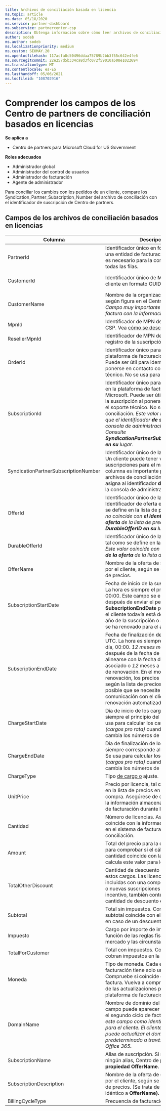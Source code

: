 ```yaml
---
title: Archivos de conciliación basada en licencia
ms.topic: article
ms.date: 05/18/2020
ms.service: partner-dashboard
ms.subservice: partnercenter-csp
description: Obtenga información sobre cómo leer archivos de conciliación basados en licencias en Centro de partners. En este artículo se explica el significado de cada campo en el archivo de conciliación basado en licencias.
author: sodeb
ms.author: sodeb
ms.localizationpriority: medium
ms.custom: SEOMAY.20
ms.openlocfilehash: 117acfa8c50496ddaa75789b2bb3f55c642e4fe6
ms.sourcegitcommit: 22e257d5b334ca8d3fc072f59010a508e1022694
ms.translationtype: MT
ms.contentlocale: es-ES
ms.lasthandoff: 05/06/2021
ms.locfileid: "108702916"
---
```

# <a name="understand-the-fields-in-partner-center-license-based-reconciliation-files"></a>Comprender los campos de los Centro de partners de conciliación basados en licencias

**Se aplica a**

- Centro de partners para Microsoft Cloud for US Government

**Roles adecuados**

- Administrador global
- Administrador del control de usuarios
- Administrador de facturación
- Agente de administrador

Para conciliar los cambios con los  pedidos de un cliente,  compare los Syndication_Partner_Subscription_Number del archivo de conciliación con el identificador de suscripción de Centro de partners.

## <a name="fields-in-license-based-reconciliation-files"></a>Campos de los archivos de conciliación basados en licencias

| Columna | Descripción | Valor de ejemplo |
| ------ | ----------- | ------------ |
| PartnerId | Identificador único en formato GUID para una entidad de facturación específica. No es necesario para la conciliación. Igual en todas las filas. | *8ddd03642-test-test-test-46b58d356b4e* |
| CustomerId | Identificador único de Microsoft para el cliente en formato GUID. | *12ABCD34-001A-BCD2-987C-3210ABCD5678* |
| CustomerName | Nombre de la organización del cliente, según figura en el Centro de partners. *Campo muy importante para conciliar la factura con la información del sistema.* | *Cliente de prueba A* |
| MpnId | Identificador de MPN del asociado de CSP. Vea [cómo se describe por asociado.](use-the-reconciliation-files.md#itemize-reconciliation-files-by-partner) | *4390934* |
| ResellerMpnId | Identificador de MPN del revendedor del registro de la suscripción.  |
| OrderId | Identificador único para un pedido en la plataforma de facturación de Microsoft. Puede ser útil para identificar el pedido al ponerse en contacto con el soporte técnico. No se usa para la conciliación. | *566890604832738111* |
| SubscriptionId | Identificador único para una suscripción en la plataforma de facturación de Microsoft. Puede ser útil para identificar la suscripción al ponerse en contacto con el soporte técnico. No se usa para la conciliación. *Este valor no es el mismo que el identificador **de suscripción en** la consola de administración de partners. Consulte **SyndicationPartnerSubscriptionNumber en su** lugar.* | *usCBMgAAAAAAAAIA* |
| SyndicationPartnerSubscriptionNumber | Identificador único de las suscripciones. Un cliente puede tener varias suscripciones para el mismo plan. Esta columna es importante para el análisis de archivos de conciliación. Este campo se asigna al identificador **de suscripción** en la consola de administración de partners. | *fb977ab5-test-test-test-24c8d9591708* |
| OfferId | Identificador único de la oferta. Identificador de oferta estándar, tal como se define en la lista de precios. *Este valor no coincide con **el identificador de la oferta** de la lista de precios. Vea **DurableOfferID en su** lugar.* | *FE616D64-E9A8-40EF-843F-152E9 DISF3D1* |
| DurableOfferId | Identificador único de la oferta duradera, tal como se define en la lista de precios. *Este valor coincide con el **identificador de la oferta** de la lista de precios.* | *1017D7F3-6D7F-4BFA-BDD8-79BC8F104E0C* |
| OfferName | Nombre de la oferta de servicio adquirida por el cliente, según se define en la lista de precios. | *Microsoft Office 365 (Plan E3)* |
| SubscriptionStartDate | Fecha de inicio de la suscripción en UTC. La hora es siempre el principio del día, 00:00. Este campo se establece en el día después de enviar el pedido. Se usa con **SubscriptionEndDate** para determinar si el cliente todavía está dentro del primer año de la suscripción o si la suscripción se ha renovado para el año siguiente. | *2/1/2019 0:00* |
| SubscriptionEndDate | Fecha de finalización de la suscripción en UTC. La hora es siempre el principio del día, 00:00. *12 meses más x **días*** después de la fecha de inicio para alinearse con la fecha de facturación del asociado o *12* meses a partir de la fecha de renovación. En el momento de la renovación, los precios se actualizan según la lista de precios actual. Es posible que se necesite una comunicación con el cliente antes de la renovación automatizada. | *2/1/2019 0:00* |
| ChargeStartDate | Día de inicio de los cargos. La hora es siempre el principio del día, 00:00. Se usa para calcular los cargos diarios *(cargos pro rata)* cuando un cliente cambia los números de licencia. | *2/1/2019 0:00* |
| ChargeEndDate | Día de finalización de los cargos. La hora siempre corresponde al fin del día, 23:59. Se usa para calcular los cargos diarios *(cargos pro rata)* cuando un cliente cambia los números de licencia. | *2/28/2019 23:59* |
| ChargeType | Tipo [de cargo o](recon-file-charge-types.md) ajuste. | Vea tipos [de cargos](recon-file-charge-types.md). |
| UnitPrice | Precio por licencia, tal como se publica en la lista de precios en el momento de la compra. Asegúrese de que coincide con la información almacenada en el sistema de facturación durante la conciliación. | *6.82* |
| Cantidad | Número de licencias. Asegúrese de que coincide con la información almacenada en el sistema de facturación durante la conciliación. | *2* |
| Amount | Total del precio para la cantidad. Se usa para comprobar si el cálculo de la cantidad coincide con la forma en que calcula este valor para los clientes. | *13.32* |
| TotalOtherDiscount | Cantidad de descuento que se aplica a estos cargos. Las licencias de producto incluidas con una competencia o MAPS, o nuevas suscripciones aptas para un incentivo, también contendrán una cantidad de descuento en esta columna. | *2.32* |
| Subtotal | Total sin impuestos. Comprueba si el subtotal coincide con el total esperado, en caso de un descuento. | *11* |
| Impuesto | Cargo por importe de impuestos. En función de las reglas fiscales del mercado y las circunstancias específicas. | *0* |
| TotalForCustomer | Total con impuestos. Comprueba si se cobran impuestos en la factura. | *11* |
| Moneda | Tipo de moneda. Cada entidad de facturación tiene solo una moneda. Compruebe si coincide con la primera factura. Vuelva a comprobarlo después de las actualizaciones principales de la plataforma de facturación. | *EUR* |
| DomainName | Nombre de dominio del cliente. Este campo puede aparecer en blanco hasta el segundo ciclo de facturación. *No use este campo como identificador único para el cliente. El cliente o asociado puede actualizar el dominio de vanidad o predeterminado a través del portal de Office 365.* | *ejemplo.onmicrosoft.com* |
| SubscriptionName | Alias de suscripción. Si no se especifica ningún alias, Centro de partners la **propiedad OfferName**. | *PROJECT ONLINE* |
| SubscriptionDescription | Nombre de la oferta de servicio adquirida por el cliente, según se define en la lista de precios. (Se trata de un campo idéntico a **OfferName).** | *PROJECT ONLINE PREMIUM SIN CLIENTE DE PROJECT* |
| BillingCycleType | Frecuencia de facturación única.| *Mensual* |
